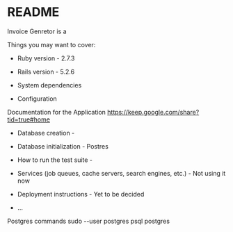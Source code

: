 # README
Invoice Genretor is a 

Things you may want to cover:

* Ruby version - 2.7.3
* Rails version - 5.2.6

* System dependencies

* Configuration

Documentation for the Application
  https://keep.google.com/share?tid=true#home
  
* Database creation - 

* Database initialization - Postres

* How to run the test suite - 

* Services (job queues, cache servers, search engines, etc.) - Not using it now

* Deployment instructions - Yet to be decided

* ...


Postgres commands
sudo --user postgres psql postgres